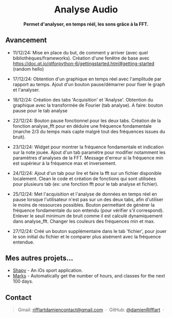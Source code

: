 <h1 align="center">
  <br>
  Analyse Audio
  <br>
</h1>

<h4 align="center">Permet d'analyser, en temps réél, les sons grâce à la FFT.</h4>

## Avancement

* 11/12/24: Mise en place du but, de comment y arriver (avec quel bibliothèques/frameworks). Création d'une fenêtre de base avec https://doc.qt.io/qtforpython-6/gettingstarted.html#getting-started (random hello)

* 17/12/24: Obtention d'un graphique en temps réel avec l'amplitude par rapport au temps. Ajout d'un bouton pause/démarrer pour fixer le graph et l'analyser.

* 18/12/24: Création des tabs 'Acquisition' et 'Analyse'. Obtention du graphique avec la transformée de Fourier (tab analyse). A faire: bouton pause pour le tab analyse

* 22/12/24: Bouton pause fonctionnel pour les deux tabs. Création de la fonction analyse_fft pour en déduire une fréquence fondamentale (marche 2/3 du temps mais capte malgré tout des fréquences issues du bruit).

* 23/12/24: Widget pour montrer la fréquence fondamentale et indication sur la note jouée. Ajout d'un tab paramètre pour modifier notamment les paramètres d'analyses de la FFT. Message d'erreur si la fréquence min est supérieur à la fréquence max et inversement.

* 24/12/24: Ajout d'un tab pour lire et faire la fft sur un fichier disponible localement. Clean le code et création de fonctions qui sont utilisées pour plusieurs tab (ex: une fonction fft pour le tab analyse et fichier).

* 25/12/24: Met l'acquisition et l'analyse de données en temps réel en pause lorsque l'utilisateur n'est pas sur un des deux tabs, afin d'utiliser le moins de ressources possibles. Bouton permettant de générer la fréquence fondamentale du son entendu (pour vérifier s'il correspond). Enlever le seuil minimum de bruit comme il est calculé dynamiquement dans analyse_fft. Changer les couleurs des fréquences min et max.

* 27/12/24: Créé un bouton supplémentaire dans le tab 'fichier', pour jouer le son initial du fichier et le comparer plus aisément avec la fréquence entendue.

## Mes autres projets...

- [Shapy](https://github.com/damienRifflart/Shapy) - An iOs sport application.
- [Marks](https://github.com/damienRifflart/StudyStats) - Automatically get the number of hours, and classes for the next 100 days.

## Contact

> Gmail: [rifflartdamiencontact@gmail.com](rifflartdamiencontact@gmail.com) &nbsp;&middot;&nbsp;
> GitHub: [@damienRifflart](https://github.com/damienRifflart) &nbsp;&middot;&nbsp;